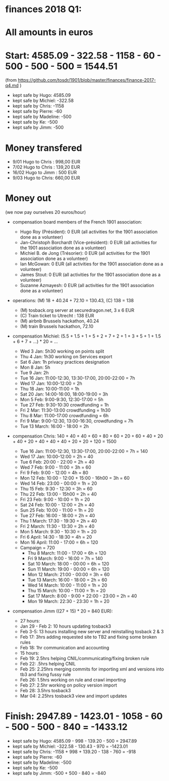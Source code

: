 # finances 2018 Q1:

# All amounts in euros
# Start: 4585.09 - 322.58 - 1158 - 60 - 500 - 500 - 500 = 1544.51
(from https://github.com/tosdr/1901/blob/master/finances/finance-2017-q4.md )

* kept safe by Hugo: 4585.09
* kept safe by Michiel: -322.58
* kept safe by Chris: -1158
* kept safe by Pierre: -60
* kept safe by Madeline: -500
* kept safe by Ke: -500
* kept safe by Jimm: -500

# Money transfered
* 9/01 Hugo to Chris : 998,00 EUR
* 7/02 Hugo to Chris : 139,20 EUR
* 16/02 Hugo to Jimm : 500 EUR
* 9/03 Hugo to Chris: 660,00 EUR

# Money out

(we now pay ourselves 20 euros/hour)

* compensation board members of the French 1901 association:
   * Hugo Roy (Président):			0 EUR (all activities for the 1901 association done as a volunteer)
   * Jan-Christoph Borchardt (Vice-président):	0 EUR (all activities for the 1901 association done as a volunteer)
   * Michiel B. de Jong (Trésorier):		0 EUR (all activities for the 1901 association done as a volunteer)
   * Ian McGowan:				0 EUR (all activities for the 1901 association done as a volunteer)
   * James Stout:				0 EUR (all activities for the 1901 association done as a volunteer)
   * Suzanne Azmayesh:				0 EUR (all activities for the 1901 association done as a volunteer)

* operations: (M) 18 + 40.24 + 72.10 = 130.43, (C) 138 = 138
   * (M) tosback.org server at securedragon.net, 3 x 6 EUR
   * (C) Train ticket to Utrecht : 138 EUR
   * (M) airbnb Brussels hackathon, 40.24
   * (M) train Brussels hackathon, 72.10

* compensation Michiel: (5.5 + 1.5 + 1 + 5 + 2 + 7 + 2 + 1 + 3 + 5 + 1 + 1.5 + 6 + 7 + ...) * 20 = ...
   * Wed 3 Jan: 5h30 working on points split
   * Thu 4 Jan: 1h30 working on Services export
   * Sat 6 Jan: 1h privacy practices designation
   * Mon 8 Jan: 5h
   * Tue 9 Jan: 2h
   * Tue 16 Jan: 11:00-12:30, 13:30-17:00, 20:00-22:00 = 7h
   * Wed 17 Jan: 10:00-12:00 = 2h
   * Thu 18 Jan: 10:00-11:00 = 1h
   * Sat 20 Jan: 14:00-16:00, 18:00-19:00 = 3h
   * Mon 5 Feb: 9:00-9:30, 12:30-17:00 = 5h
   * Tue 27 Feb: 9:30-10:30 crowdfunding = 1h
   * Fri 2 Mar: 11:30-13:00 crowdfunding = 1h30
   * Thu 8 Mar: 11:00-17:00 crowdfunding = 6h
   * Fri 9 Mar: 9:00-12:30, 13:00-16:30, crowdfunding = 7h
   * Tue 13 March: 16:00 - 18:00 = 2h

* compensation Chris: 140 + 40 + 40 + 60 + 80 + 60 + 20 + 60 + 40 + 20 + 40 + 20 + 40 + 40 + 40 + 20 + 20 + 120 = 1500
   * Tue 16 Jan: 11:00-12:30, 13:30-17:00, 20:00-22:00 = 7h = 140
   * Wed 17 Jan: 10:00-12:00 = 2h = 40
   * Tue 6 Feb: 20:00 - 22:00 = 2h = 40
   * Wed 7 Feb: 9:00 - 11:00 = 3h = 60
   * Fri 9 Feb: 9:00 - 12:00 = 4h = 80
   * Mon 12 Feb: 10:00 - 12:00 + 15:00 - 16h00 = 3h = 60
   * Wed 14 Feb: 23:00 - 00:00 = 1h = 20
   * Thu 15 Feb: 9:30 - 12:30 = 3h = 60
   * Thu 22 Feb: 13:00 - 15h00 = 2h = 40
   * Fri 23 Feb: 9:00 - 10:00 = 1h = 20
   * Sat 24 Feb: 10:00 - 12:00 = 2h = 40
   * Sun 25 Feb: 10:00 - 11:00 = 1h = 20
   * Tue 27 Feb: 16:00 - 18:00 = 2h = 40
   * Thu 1 March: 17:30 - 19:30 = 2h = 40
   * Fri 2 March: 11:30 - 13:30 = 2h = 40 
   * Mon 5 March: 9:30 - 10:30 = 1h = 20
   * Fri 6 April: 14:30 - 18:30 = 4h = 20
   * Mon 16 April: 11:00 - 17:00 = 6h = 120
   * Campaign = 720
     * Thu 8 March: 11:00 - 17:00 = 6h = 120
     * Fri 9 March: 9:00  - 16:00 = 7h = 140
     * Sat 10 March: 18:00 - 00:00 = 6h = 120
     * Sun 11 March: 19:00 - 00:00 = 6h = 120
     * Mon 12 March: 21:00 - 00:00 = 3h = 60
     * Tue 13 March: 16:00 - 18:00 = 2h = 60
     * Wed 14 March: 10:00 - 11:00 = 1h = 20
     * Thu 15 March: 10:00 - 11:00 = 1h = 20
     * Sat 17 March: 8:00 - 9:00 + 22:00 - 23:00 = 2h = 40
     * Mon 19 March: 22:30 - 23:30 = 1h = 20
   
* compensation Jimm ((27 + 15) * 20 = 840 EUR):
   * 27 hours:
   * Jan 29 - Feb 2: 10 hours updating tosback3
   * Feb 3-5: 13 hours installing new server and reinstalling tosback 2 & 3
   * Feb 17: 3hrs adding requested site to TB2 and fixing some broken rules
   * Feb 18: 1hr communication and accounting
   * 15 hours:
   * Feb 19: 2.5hrs helping CNIL/communicating/fixing broken rule
   * Feb 22: .5hrs helping CNIL
   * Feb 25: 2.25hrs merging commits for importing xml and versions into tb3 and fixing fussy rule
   * Feb 26: 1.5hrs working on rule and crawl importing
   * Feb 27: 2.5hr working on policy version import
   * Feb 28: 3.5hrs tosback3
   * Mar 04: 2.25hrs tosback3 view and import updates

# Finish: 2947.89 - 1423.01 - 1058 - 60 - 500 - 500 - 840 = -1433.12

* kept safe by Hugo: 4585.09 - 998 - 139.20 - 500 = 2947.89
* kept safe by Michiel: -322.58 - 130.43 - 970 = -1423.01
* kept safe by Chris: -1158 + 998 + 139.20 - 138 - 760 = -918
* kept safe by Pierre: -60
* kept safe by Madeline: -500
* kept safe by Ke: -500
* kept safe by Jimm: -500 + 500 - 840 = -840
